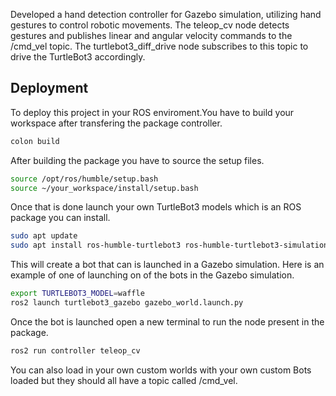 Developed a hand detection controller for Gazebo simulation, utilizing hand gestures to control robotic movements. The teleop_cv node detects gestures and publishes linear and angular velocity commands to the /cmd_vel topic. The turtlebot3_diff_drive node subscribes to this topic to drive the TurtleBot3 accordingly.
## Deployment

To deploy this project in your ROS enviroment.You have to build your workspace after transfering the package controller.

```bash
colon build
```

After building the package you have to source the setup files.

```bash
source /opt/ros/humble/setup.bash
source ~/your_workspace/install/setup.bash
```
Once that is done launch your own TurtleBot3 models which is an ROS package you can install. 

```bash
sudo apt update 
sudo apt install ros-humble-turtlebot3 ros-humble-turtlebot3-simulations
```

This will create a bot that can is launched in a Gazebo simulation. Here is an example of one of launching on of the bots in the Gazebo simulation.

```bash
export TURTLEBOT3_MODEL=waffle
ros2 launch turtlebot3_gazebo gazebo_world.launch.py
```

Once the bot is launched open a new terminal to run the node present in the package.
```bash
ros2 run controller teleop_cv
```
You can also load in your own custom worlds with your own custom Bots loaded but they should all have a topic called /cmd_vel.
